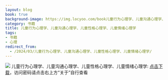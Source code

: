 ```yaml
---
layout: blog
book: true
background-image: https://img.locyoo.com/book儿童行为心理学、儿童沟通心理学、儿童性格心理学、儿童情绪心理学.jpg
category: 书籍
title: 儿童行为心理学、儿童沟通心理学、儿童性格心理学、儿童情绪心理学
tags:
- 书籍
- 心理
redirect_from:
  - /2024/03/儿童行为心理学、儿童沟通心理学、儿童性格心理学、儿童情绪心理学/
---
```

![](https://img.locyoo.com/book儿童行为心理学、儿童沟通心理学、儿童性格心理学、儿童情绪心理学.jpg)
儿童行为心理学、儿童沟通心理学、儿童性格心理学、儿童情绪心理学: <a name = "ref1" href="https://url18.ctfile.com/f/50983618-1268598430-99c845?p=3619">点击下载</a>，访问密码请点击右上方“关于”自行查看